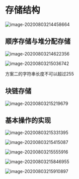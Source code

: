 
# 存储结构

![image-20200803214458664](https://cdn.jsdelivr.net/gh/KimYangOfCat/MyPicStorage/2021-CSPostgraduate-408/20200810012341.jpg)

## 顺序存储与堆分配存储

![image-20200803214622356](https://cdn.jsdelivr.net/gh/KimYangOfCat/MyPicStorage/2021-CSPostgraduate-408/20200810012400.jpg)

![image-20200803215036742](https://cdn.jsdelivr.net/gh/KimYangOfCat/MyPicStorage/2021-CSPostgraduate-408/20200810012407.jpg)

方案二的字符串长度不可以超过255

## 块链存储

![image-20200803215219679](https://cdn.jsdelivr.net/gh/KimYangOfCat/MyPicStorage/2021-CSPostgraduate-408/20200810012416.jpg)

## 基本操作的实现

![image-20200803215331395](https://cdn.jsdelivr.net/gh/KimYangOfCat/MyPicStorage/2021-CSPostgraduate-408/20200810012427.jpg)

![image-20200803215415087](https://cdn.jsdelivr.net/gh/KimYangOfCat/MyPicStorage/2021-CSPostgraduate-408/20200810012432.jpg)

![image-20200803215555916](https://cdn.jsdelivr.net/gh/KimYangOfCat/MyPicStorage/2021-CSPostgraduate-408/20200810012444.jpg)

![image-20200803215846955](https://cdn.jsdelivr.net/gh/KimYangOfCat/MyPicStorage/2021-CSPostgraduate-408/20200810012449.jpg)

![image-20200803215910897](https://cdn.jsdelivr.net/gh/KimYangOfCat/MyPicStorage/2021-CSPostgraduate-408/20200810012455.jpg)
<!-- 评论模块，不可删除 -->
<Vssue  />
